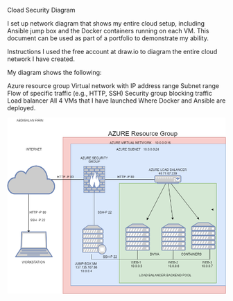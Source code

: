 Cload Security Diagram


I set up network diagram that shows my entire cloud setup, including Ansible jump box and the Docker containers running on each VM.
This document can be used as part of a portfolio to demonstrate my ability.

Instructions
I used the free account at draw.io to diagram the entire cloud network I have created.

My diagram shows the following:

Azure resource group
Virtual network with IP address range
Subnet range
Flow of specific traffic (e.g., HTTP, SSH)
Security group blocking traffic
Load balancer
All 4 VMs that I have launched
Where Docker and Ansible are deployed.

![Cload Security Diagram](./Images/Diagram.PNG)